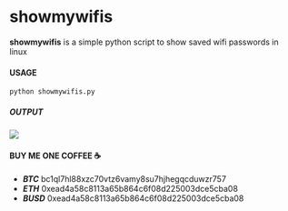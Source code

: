 # showmywifis

**showmywifis** is a simple python script to show saved wifi passwords in linux

#### USAGE

``` shell
python showmywifis.py
```
##### OUTPUT
<img src="https://i.imgur.com/FofEhUJ.png">


####  BUY ME ONE COFFEE ☕ 
 - ***BTC*** bc1ql7hl88xzc70vtz6vamy8su7hjhegqcduwzr757
- ***ETH*** 0xead4a58c8113a65b864c6f08d225003dce5cba08
- ***BUSD*** 0xead4a58c8113a65b864c6f08d225003dce5cba08
